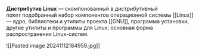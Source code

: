 **Дистрибутив Linux** — скомпонованный в _дистрибутивный пакет_ подобранный набор компонентов операционной системы [[Linux]]— ядро, библиотеки и утилиты проекта [[GNU]], программа установки, другие утилиты и программы для Linux; основная форма распространения Linux-систем.

![[Pasted image 20241112184959.jpg]]

